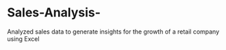 # Sales-Analysis-
Analyzed sales data to generate insights for the growth of a retail company using Excel 
